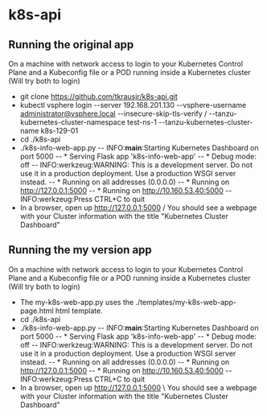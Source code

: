 # k8s-api

## Running the original app
On a machine with network access to login to your Kubernetes Control Plane and a Kubeconfig file or a POD running inside a Kubernetes cluster (Will try both to login)

 - git clone https://github.com/tkrausjr/k8s-api.git
 - kubectl vsphere login --server 192.168.201.130 --vsphere-username administrator@vsphere.local --insecure-skip-tls-verify / --tanzu-kubernetes-cluster-namespace test-ns-1 --tanzu-kubernetes-cluster-name k8s-129-01
 - cd ./k8s-api
 - ./k8s-info-web-app.py 
   -- INFO:__main__:Starting Kubernetes Dashboard on port 5000
   -- * Serving Flask app 'k8s-info-web-app'
   -- * Debug mode: off
   -- INFO:werkzeug:WARNING: This is a development server. Do not use it in a production deployment. Use a production WSGI server instead.
   -- * Running on all addresses (0.0.0.0)
   -- * Running on http://127.0.0.1:5000
   -- * Running on http://10.160.53.40:5000
   -- INFO:werkzeug:Press CTRL+C to quit
 - In a browser, open up http://127.0.0.1:5000 / You should see a webpage with your Cluster information with the title "Kubernetes Cluster Dashboard"
 
## Running the my version app
On a machine with network access to login to your Kubernetes Control Plane and a Kubeconfig file or a POD running inside a Kubernetes cluster (Will try both to login)
 - The my-k8s-web-app.py uses the ./templates/my-k8s-web-app-page.html  html template.
 - cd ./k8s-api
 - ./k8s-info-web-app.py 
   -- INFO:__main__:Starting Kubernetes Dashboard on port 5000
   -- * Serving Flask app 'k8s-info-web-app'
   -- * Debug mode: off
   -- INFO:werkzeug:WARNING: This is a development server. Do not use it in a production deployment. Use a production WSGI server instead.
   -- * Running on all addresses (0.0.0.0)
   -- * Running on http://127.0.0.1:5000
   -- * Running on http://10.160.53.40:5000
   -- INFO:werkzeug:Press CTRL+C to quit
 - In a browser, open up http://127.0.0.1:5000 \ You should see a webpage with your Cluster information with the title "Kubernetes Cluster Dashboard"
